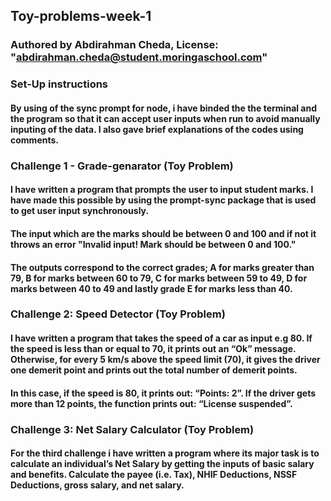 ## Toy-problems-week-1
### Authored by Abdirahman Cheda, License: "abdirahman.cheda@student.moringaschool.com"
### Set-Up instructions
#### By using of the sync prompt for node, i have binded the the terminal and the program so that it can accept user inputs when run to avoid manually inputing of the data. I also gave brief explanations of the codes using comments.


### Challenge 1 - Grade-genarator (Toy Problem)

#### I have written a program that prompts the user to input student marks. I have made this possible by using the prompt-sync package that is used to get user input synchronously.
#### The input which are the marks should be between 0 and 100 and if not it throws an error "Invalid input! Mark should be between 0 and 100."
#### The outputs correspond to the correct grades; A for marks greater than 79, B for marks between 60 to 79, C for marks between 59 to 49, D for marks between 40 to 49 and lastly grade E for marks less than 40.


### Challenge 2: Speed Detector (Toy Problem)

#### I have written a program that takes the speed of a car as input e.g 80. If the speed is less than or equal to 70, it prints out an “Ok” message. Otherwise, for every 5 km/s above the speed limit (70), it gives the driver one demerit point and prints out the total number of demerit points.
#### In this case, if the speed is 80, it prints out: “Points: 2”. If the driver gets more than 12 points, the function prints out: “License suspended”.


### Challenge 3: Net Salary Calculator (Toy Problem)

#### For the third challenge i have written a program where its major task is to calculate an individual’s Net Salary by getting the inputs of basic salary and benefits. Calculate the payee (i.e. Tax), NHIF Deductions, NSSF Deductions, gross salary, and net salary.